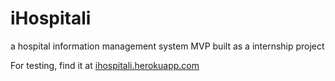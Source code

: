 # iHospitali
a hospital information management system MVP built as a internship project

For testing, find it at [ihospitali.herokuapp.com](https://ihospitali.herokuapp.com)
